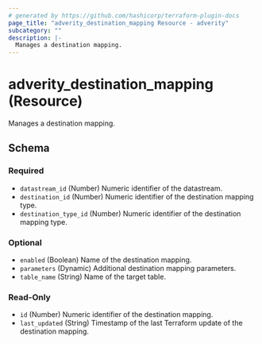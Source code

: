 ```yaml
---
# generated by https://github.com/hashicorp/terraform-plugin-docs
page_title: "adverity_destination_mapping Resource - adverity"
subcategory: ""
description: |-
  Manages a destination mapping.
---
```


# adverity_destination_mapping (Resource)

Manages a destination mapping.



<!-- schema generated by tfplugindocs -->
## Schema

### Required

- `datastream_id` (Number) Numeric identifier of the datastream.
- `destination_id` (Number) Numeric identifier of the destination mapping type.
- `destination_type_id` (Number) Numeric identifier of the destination mapping type.

### Optional

- `enabled` (Boolean) Name of the destination mapping.
- `parameters` (Dynamic) Additional destination mapping parameters.
- `table_name` (String) Name of the target table.

### Read-Only

- `id` (Number) Numeric identifier of the destination mapping.
- `last_updated` (String) Timestamp of the last Terraform update of the destination mapping.
